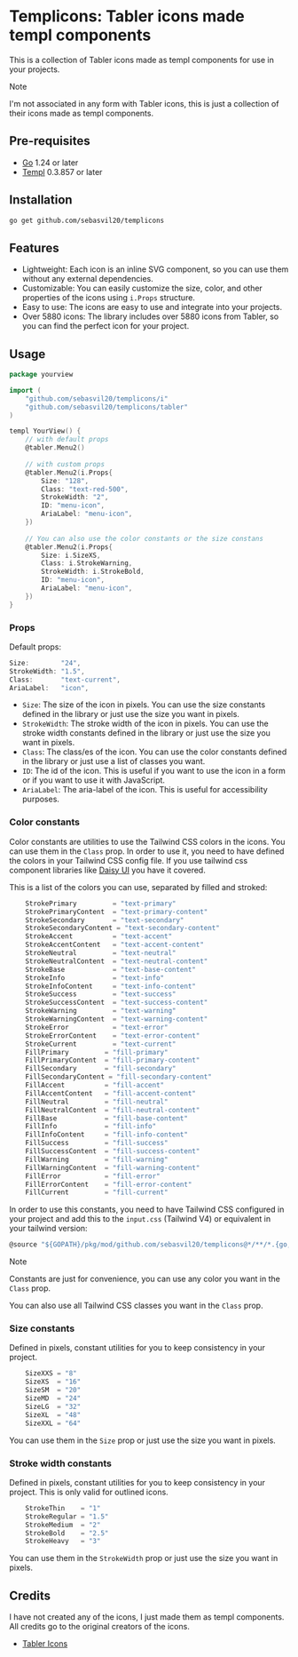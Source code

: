 # Templicons: Tabler icons made templ components
This is a collection of Tabler icons made as templ components for use in your projects.

> [!NOTE]
> I'm not associated in any form with Tabler icons, this is just a collection of their icons made as templ components.

## Pre-requisites
- [Go](https://golang.org/) 1.24 or later
- [Templ](https://templ.guide/) 0.3.857 or later

## Installation
```bash
go get github.com/sebasvil20/templicons
```

## Features
- Lightweight: Each icon is an inline SVG component, so you can use them without any external dependencies.
- Customizable: You can easily customize the size, color, and other properties of the icons using `i.Props` structure.
- Easy to use: The icons are easy to use and integrate into your projects.
- Over 5880 icons: The library includes over 5880 icons from Tabler, so you can find the perfect icon for your project.

## Usage
```go
package yourview

import (
    "github.com/sebasvil20/templicons/i"
    "github.com/sebasvil20/templicons/tabler"
)

templ YourView() {
    // with default props
    @tabler.Menu2()
    
    // with custom props
    @tabler.Menu2(i.Props{
        Size: "128",
        Class: "text-red-500",
        StrokeWidth: "2",
        ID: "menu-icon",
        AriaLabel: "menu-icon",
    })
    
    // You can also use the color constants or the size constans
    @tabler.Menu2(i.Props{
        Size: i.SizeXS,
        Class: i.StrokeWarning,
        StrokeWidth: i.StrokeBold,
        ID: "menu-icon",
        AriaLabel: "menu-icon",
    })
}
```

### Props
Default props:
```go
Size:        "24",
StrokeWidth: "1.5",
Class:       "text-current",
AriaLabel:   "icon",
```
- `Size`: The size of the icon in pixels. You can use the size constants defined in the library or just use the size you want in pixels.
- `StrokeWidth`: The stroke width of the icon in pixels. You can use the stroke width constants defined in the library or just use the size you want in pixels.
- `Class`: The class/es of the icon. You can use the color constants defined in the library or just use a list of classes you want.
- `ID`: The id of the icon. This is useful if you want to use the icon in a form or if you want to use it with JavaScript.
- `AriaLabel`: The aria-label of the icon. This is useful for accessibility purposes.

### Color constants
Color constants are utilities to use the Tailwind CSS colors in the icons. You can use them in the `Class` prop.
In order to use it, you need to have defined the colors in your Tailwind CSS config file. If you use tailwind css component libraries like
[Daisy UI](https://daisyui.com/) you have it covered.

This is a list of the colors you can use, separated by filled and stroked:
```go
    StrokePrimary         = "text-primary"
    StrokePrimaryContent  = "text-primary-content"
    StrokeSecondary       = "text-secondary"
    StrokeSecondaryContent = "text-secondary-content"
    StrokeAccent          = "text-accent"
    StrokeAccentContent   = "text-accent-content"
    StrokeNeutral         = "text-neutral"
    StrokeNeutralContent  = "text-neutral-content"
    StrokeBase            = "text-base-content"
    StrokeInfo            = "text-info"
    StrokeInfoContent     = "text-info-content"
    StrokeSuccess         = "text-success"
    StrokeSuccessContent  = "text-success-content"
    StrokeWarning         = "text-warning"
    StrokeWarningContent  = "text-warning-content"
    StrokeError           = "text-error"
    StrokeErrorContent    = "text-error-content"
    StrokeCurrent         = "text-current"
    FillPrimary         = "fill-primary"
    FillPrimaryContent  = "fill-primary-content"
    FillSecondary       = "fill-secondary"
    FillSecondaryContent = "fill-secondary-content"
    FillAccent          = "fill-accent"
    FillAccentContent   = "fill-accent-content"
    FillNeutral         = "fill-neutral"
    FillNeutralContent  = "fill-neutral-content"
    FillBase            = "fill-base-content"
    FillInfo            = "fill-info"
    FillInfoContent     = "fill-info-content"
    FillSuccess         = "fill-success"
    FillSuccessContent  = "fill-success-content"
    FillWarning         = "fill-warning"
    FillWarningContent  = "fill-warning-content"
    FillError           = "fill-error"
    FillErrorContent    = "fill-error-content"
    FillCurrent         = "fill-current"
```

In order to use this constants, you need to have Tailwind CSS configured in your project and add this to the `input.css` (Tailwind V4) or equivalent in
your tailwind version:
```js
@source "${GOPATH}/pkg/mod/github.com/sebasvil20/templicons@*/**/*.{go,templ}";
```

> [!NOTE]
> Constants are just for convenience, you can use any color you want in the `Class` prop. 

You can also use all Tailwind CSS classes you want in the `Class` prop.

### Size constants
Defined in pixels, constant utilities for you to keep consistency in your project.
```go
    SizeXXS = "8"
    SizeXS  = "16"
    SizeSM  = "20"
    SizeMD  = "24"
    SizeLG  = "32"
    SizeXL  = "48"
    SizeXXL = "64"
```
You can use them in the `Size` prop or just use the size you want in pixels.

### Stroke width constants
Defined in pixels, constant utilities for you to keep consistency in your project. This is only valid for outlined icons.
```go
    StrokeThin    = "1"
    StrokeRegular = "1.5"
    StrokeMedium  = "2"
    StrokeBold    = "2.5"
    StrokeHeavy   = "3"
```
You can use them in the `StrokeWidth` prop or just use the size you want in pixels.

## Credits
I have not created any of the icons, I just made them as templ components. All credits go to the original creators of the icons.
- [Tabler Icons](https://tabler.io/icons)